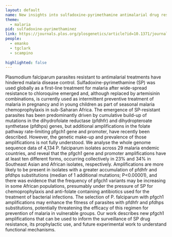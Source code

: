 ```yaml
---
layout: default
name: New insights into sulfadoxine-pyrimethamine antimalarial drug resistance
theme: 
  - malaria
pid: sulfadoxine-pyrimethaminez
link: https://journals.plos.org/plosgenetics/article?id=10.1371/journal.pgen.1009268
people:
  - emanko
  - tgclark
  - scampino
  
highlighted: false
---
```


Plasmodium falciparum parasites resistant to antimalarial treatments have hindered malaria disease control. Sulfadoxine-pyrimethamine (SP) was used globally as a first-line treatment for malaria after wide-spread resistance to chloroquine emerged and, although replaced by artemisinin combinations, is currently used as intermittent preventive treatment of malaria in pregnancy and in young children as part of seasonal malaria chemoprophylaxis in sub-Saharan Africa. The emergence of SP-resistant parasites has been predominantly driven by cumulative build-up of mutations in the dihydrofolate reductase (pfdhfr) and dihydropteroate synthetase (pfdhps) genes, but additional amplifications in the folate pathway rate-limiting pfgch1 gene and promoter, have recently been described. However, the genetic make-up and prevalence of those amplifications is not fully understood. We analyse the whole genome sequence data of 4,134 P. falciparum isolates across 29 malaria endemic countries, and reveal that the pfgch1 gene and promoter amplifications have at least ten different forms, occurring collectively in 23% and 34% in Southeast Asian and African isolates, respectively. Amplifications are more likely to be present in isolates with a greater accumulation of pfdhfr and pfdhps substitutions (median of 1 additional mutations; P<0.00001), and there was evidence that the frequency of pfgch1 variants may be increasing in some African populations, presumably under the pressure of SP for chemoprophylaxis and anti-folate containing antibiotics used for the treatment of bacterial infections. The selection of P. falciparum with pfgch1 amplifications may enhance the fitness of parasites with pfdhfr and pfdhps substitutions, potentially threatening the efficacy of this regimen for prevention of malaria in vulnerable groups. Our work describes new pfgch1 amplifications that can be used to inform the surveillance of SP drug resistance, its prophylactic use, and future experimental work to understand functional mechanisms.
